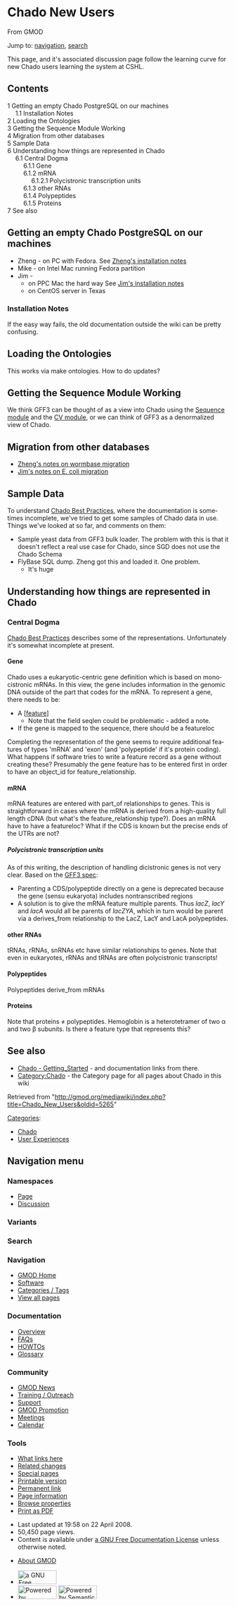 <div id="mw-page-base" class="noprint">

</div>

<div id="mw-head-base" class="noprint">

</div>

<div id="content" class="mw-body" role="main">

<span id="top"></span>

<div id="mw-js-message" style="display:none;">

</div>



# <span dir="auto">Chado New Users</span>

<div id="bodyContent">

<div id="siteSub">

From GMOD

</div>

<div id="contentSub">

</div>

<div id="jump-to-nav" class="mw-jump">

Jump to: [navigation](#mw-navigation), [search](#p-search)

</div>

<div id="mw-content-text" class="mw-content-ltr" lang="en" dir="ltr">

This page, and it's associated discussion page follow the learning curve
for new Chado users learning the system at CSHL.

<div id="toc" class="toc">

<div id="toctitle">

## Contents

</div>

- [<span class="tocnumber">1</span> <span class="toctext">Getting an
  empty Chado PostgreSQL on our
  machines</span>](#Getting_an_empty_Chado_PostgreSQL_on_our_machines)
  - [<span class="tocnumber">1.1</span>
    <span class="toctext">Installation
    Notes</span>](#Installation_Notes)
- [<span class="tocnumber">2</span> <span class="toctext">Loading the
  Ontologies</span>](#Loading_the_Ontologies)
- [<span class="tocnumber">3</span> <span class="toctext">Getting the
  Sequence Module Working</span>](#Getting_the_Sequence_Module_Working)
- [<span class="tocnumber">4</span> <span class="toctext">Migration from
  other databases</span>](#Migration_from_other_databases)
- [<span class="tocnumber">5</span> <span class="toctext">Sample
  Data</span>](#Sample_Data)
- [<span class="tocnumber">6</span> <span class="toctext">Understanding
  how things are represented in
  Chado</span>](#Understanding_how_things_are_represented_in_Chado)
  - [<span class="tocnumber">6.1</span> <span class="toctext">Central
    Dogma</span>](#Central_Dogma)
    - [<span class="tocnumber">6.1.1</span>
      <span class="toctext">Gene</span>](#Gene)
    - [<span class="tocnumber">6.1.2</span>
      <span class="toctext">mRNA</span>](#mRNA)
      - [<span class="tocnumber">6.1.2.1</span>
        <span class="toctext">Polycistronic transcription
        units</span>](#Polycistronic_transcription_units)
    - [<span class="tocnumber">6.1.3</span> <span class="toctext">other
      RNAs</span>](#other_RNAs)
    - [<span class="tocnumber">6.1.4</span>
      <span class="toctext">Polypeptides</span>](#Polypeptides)
    - [<span class="tocnumber">6.1.5</span>
      <span class="toctext">Proteins</span>](#Proteins)
- [<span class="tocnumber">7</span> <span class="toctext">See
  also</span>](#See_also)

</div>

## <span id="Getting_an_empty_Chado_PostgreSQL_on_our_machines" class="mw-headline">Getting an empty Chado PostgreSQL on our machines</span>

- Zheng - on PC with Fedora. See [Zheng's installation
  notes](Zheng's_installation_notes "Zheng's installation notes")
- Mike - on Intel Mac running Fedora partition
- Jim -
  - on PPC Mac the hard way See [Jim's installation
    notes](Jim's_installation_notes "Jim's installation notes")
  - on CentOS server in Texas

### <span id="Installation_Notes" class="mw-headline">Installation Notes</span>

If the easy way fails, the old documentation outside the wiki can be
pretty confusing.

## <span id="Loading_the_Ontologies" class="mw-headline">Loading the Ontologies</span>

This works via make ontologies. How to do updates?

## <span id="Getting_the_Sequence_Module_Working" class="mw-headline">Getting the Sequence Module Working</span>

We think GFF3 can be thought of as a view into Chado using the [Sequence
module](Chado_Sequence_Module "Chado Sequence Module") and the [CV
module](Chado_CV_Module "Chado CV Module"), or we can think of GFF3 as a
denormalized view of Chado.

## <span id="Migration_from_other_databases" class="mw-headline">Migration from other databases</span>

- [Zheng's notes on wormbase
  migration](Zheng's_notes_on_wormbase_migration "Zheng's notes on wormbase migration")
- [Jim's notes on E. coli
  migration](Jim's_notes_on_E._coli_migration "Jim's notes on E. coli migration")

## <span id="Sample_Data" class="mw-headline">Sample Data</span>

To understand [Chado Best
Practices](Chado_Best_Practices "Chado Best Practices"), where the
documentation is sometimes incomplete, we've tried to get some samples
of Chado data in use. Things we've looked at so far, and comments on
them:

- Sample yeast data from GFF3 bulk loader. The problem with this is that
  it doesn't reflect a real use case for Chado, since SGD does not use
  the Chado Schema
- FlyBase SQL dump. Zheng got this and loaded it. One problem.
  - It's huge

## <span id="Understanding_how_things_are_represented_in_Chado" class="mw-headline">Understanding how things are represented in Chado</span>

### <span id="Central_Dogma" class="mw-headline">Central Dogma</span>

[Chado Best Practices](Chado_Best_Practices "Chado Best Practices")
describes some of the representations. Unfortunately it's somewhat
incomplete at present.

#### <span id="Gene" class="mw-headline">Gene</span>

Chado uses a eukaryotic-centric gene definition which is based on
monocistronic mRNAs. In this view, the gene includes information in the
genomic DNA outside of the part that codes for the mRNA. To represent a
gene, there needs to be:

- A \[<a
  href="http://gmod.cshl.edu/wiki/index.php/Chado_Tables#Table:_feature#Table:_feature"
  class="external text" rel="nofollow">feature</a>\]
  - Note that the field seqlen could be problematic - added a note.
- If the gene is mapped to the sequence, there should be a featureloc

Completing the representation of the gene seems to require additional
features of types 'mRNA' and 'exon' (and 'polypeptide' if it's protein
coding). What happens if software tries to write a feature record as a
gene without creating these? Presumably the gene feature has to be
entered first in order to have an object_id for feature_relationship.

  

#### <span id="mRNA" class="mw-headline">mRNA</span>

mRNA features are entered with part_of relationships to genes. This is
straightforward in cases where the mRNA is derived from a high-quality
full length cDNA (but what's the feature_relationship type?). Does an
mRNA have to have a featureloc? What if the CDS is known but the precise
ends of the UTRs are not?

##### <span id="Polycistronic_transcription_units" class="mw-headline">Polycistronic transcription units</span>

As of this writing, the description of handling dicistronic genes is not
very clear. Based on the
<a href="http://www.sequenceontology.org/gff3.shtml"
class="external text" rel="nofollow">GFF3 spec</a>:

- Parenting a CDS/polypeptide directly on a gene is deprecated because
  the gene (sensu eukaryota) includes nontranscribed regions
- A solution is to give the mRNA feature multiple parents. Thus *lacZ*,
  *lacY* and *lacA* would all be parents of *lacZYA*, which in turn
  would be parent via a derives_from relationship to the LacZ, LacY and
  LacA polypeptides.

#### <span id="other_RNAs" class="mw-headline">other RNAs</span>

tRNAs, rRNAs, snRNAs etc have similar relationships to genes. Note that
even in eukaryotes, rRNAs and tRNAs are often polycistronic transcripts!

#### <span id="Polypeptides" class="mw-headline">Polypeptides</span>

Polypeptides derive_from mRNAs

#### <span id="Proteins" class="mw-headline">Proteins</span>

Note that proteins ≠ polypeptides. Hemoglobin is a heterotetramer of two
α and two β subunits. Is there a feature type that represents this?

## <span id="See_also" class="mw-headline">See also</span>

- [Chado -
  Getting_Started](Chado_-_Getting_Started "Chado - Getting Started") -
  and documentation links from there.
- [Category:Chado](Category:Chado "Category:Chado") - the Category page
  for all pages about Chado in this wiki

</div>

<div class="printfooter">

Retrieved from
"<http://gmod.org/mediawiki/index.php?title=Chado_New_Users&oldid=5265>"

</div>

<div id="catlinks" class="catlinks">

<div id="mw-normal-catlinks" class="mw-normal-catlinks">

[Categories](Special:Categories "Special:Categories"):

- [Chado](Category:Chado "Category:Chado")
- [User
  Experiences](Category:User_Experiences "Category:User Experiences")

</div>

</div>

<div class="visualClear">

</div>

</div>

</div>

<div id="mw-navigation">

## Navigation menu

<div id="mw-head">



<div id="left-navigation">

<div id="p-namespaces" class="vectorTabs" role="navigation"
aria-labelledby="p-namespaces-label">

### Namespaces

- <span id="ca-nstab-main"><a href="Chado_New_Users" accesskey="c"
  title="View the content page [c]">Page</a></span>
- <span id="ca-talk"><a href="Talk:Chado_New_Users" accesskey="t"
  title="Discussion about the content page [t]">Discussion</a></span>

</div>

<div id="p-variants" class="vectorMenu emptyPortlet" role="navigation"
aria-labelledby="p-variants-label">

### 

### Variants[](#)

<div class="menu">

</div>

</div>

</div>

<div id="right-navigation">





</div>

<div id="p-search" role="search">

### Search

<div id="simpleSearch">

</div>

</div>

</div>

</div>

<div id="mw-panel">

<div id="p-logo" role="banner">

<a href="Main_Page"
style="background-image: url(../images/GMOD-cogs.png);"
title="Visit the main page"></a>

</div>

<div id="p-Navigation" class="portal" role="navigation"
aria-labelledby="p-Navigation-label">

### Navigation

<div class="body">

- <span id="n-GMOD-Home">[GMOD Home](Main_Page)</span>
- <span id="n-Software">[Software](GMOD_Components)</span>
- <span id="n-Categories-.2F-Tags">[Categories /
  Tags](Categories)</span>
- <span id="n-View-all-pages">[View all pages](Special:AllPages)</span>

</div>

</div>

<div id="p-Documentation" class="portal" role="navigation"
aria-labelledby="p-Documentation-label">

### Documentation

<div class="body">

- <span id="n-Overview">[Overview](Overview)</span>
- <span id="n-FAQs">[FAQs](Category:FAQ)</span>
- <span id="n-HOWTOs">[HOWTOs](Category:HOWTO)</span>
- <span id="n-Glossary">[Glossary](Glossary)</span>

</div>

</div>

<div id="p-Community" class="portal" role="navigation"
aria-labelledby="p-Community-label">

### Community

<div class="body">

- <span id="n-GMOD-News">[GMOD News](GMOD_News)</span>
- <span id="n-Training-.2F-Outreach">[Training /
  Outreach](Training_and_Outreach)</span>
- <span id="n-Support">[Support](Support)</span>
- <span id="n-GMOD-Promotion">[GMOD Promotion](GMOD_Promotion)</span>
- <span id="n-Meetings">[Meetings](Meetings)</span>
- <span id="n-Calendar">[Calendar](Calendar)</span>

</div>

</div>

<div id="p-tb" class="portal" role="navigation"
aria-labelledby="p-tb-label">

### Tools

<div class="body">

- <span id="t-whatlinkshere"><a href="Special:WhatLinksHere/Chado_New_Users" accesskey="j"
  title="A list of all wiki pages that link here [j]">What links here</a></span>
- <span id="t-recentchangeslinked"><a href="Special:RecentChangesLinked/Chado_New_Users" accesskey="k"
  title="Recent changes in pages linked from this page [k]">Related
  changes</a></span>
- <span id="t-specialpages"><a href="Special:SpecialPages" accesskey="q"
  title="A list of all special pages [q]">Special pages</a></span>
- <span id="t-print"><a
  href="http://gmod.org/mediawiki/index.php?title=Chado_New_Users&amp;printable=yes"
  rel="alternate" accesskey="p"
  title="Printable version of this page [p]">Printable version</a></span>
- <span id="t-permalink">[Permanent
  link](http://gmod.org/mediawiki/index.php?title=Chado_New_Users&oldid=5265 "Permanent link to this revision of the page")</span>
- <span id="t-info">[Page
  information](http://gmod.org/mediawiki/index.php?title=Chado_New_Users&action=info)</span>
- <span id="t-smwbrowselink"><a href="Special:Browse/Chado_New_Users" rel="smw-browse">Browse
  properties</a></span>
- <span id="t-pdf">[Print as
  PDF](http://gmod.org/mediawiki/index.php?title=Special:PdfPrint&page=Chado_New_Users)</span>

</div>

</div>

</div>

</div>

<div id="footer" role="contentinfo">

- <span id="footer-info-lastmod">Last updated at 19:58 on 22 April
  2008.</span>
- <span id="footer-info-viewcount">50,450 page views.</span>
- <span id="footer-info-copyright">Content is available under
  <a href="http://www.gnu.org/licenses/fdl-1.3.html" class="external"
  rel="nofollow">a GNU Free Documentation License</a> unless otherwise
  noted.</span>

<!-- -->

- <span id="footer-places-about">[About
  GMOD](GMOD:About "GMOD:About")</span>

<!-- -->

- <span id="footer-copyrightico">[<img src="http://www.gnu.org/graphics/gfdl-logo-small.png" width="88"
  height="31" alt="a GNU Free Documentation License" />](http://www.gnu.org/licenses/fdl-1.3.html)</span>
- <span id="footer-poweredbyico">[<img
  src="../mediawiki/skins/common/images/poweredby_mediawiki_88x31.png"
  width="88" height="31" alt="Powered by MediaWiki" />](http://www.mediawiki.org/)
  [<img
  src="../mediawiki/extensions/SemanticMediaWiki/resources/images/smw_button.png"
  width="88" height="31" alt="Powered by Semantic MediaWiki" />](https://www.semantic-mediawiki.org/wiki/Semantic_MediaWiki)</span>

<div style="clear:both">

</div>

</div>

